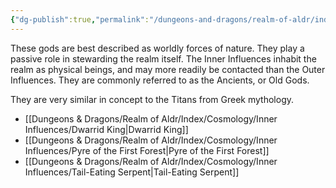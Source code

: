 ```yaml
---
{"dg-publish":true,"permalink":"/dungeons-and-dragons/realm-of-aldr/index/cosmology/inner-influences/inner-influences/"}
---
```


These gods are best described as worldly forces of nature. They play a passive role in stewarding the realm itself. The Inner Influences inhabit the realm as physical beings, and may more readily be contacted than the Outer Influences. They are commonly referred to as the Ancients, or Old Gods.

They are very similar in concept to the Titans from Greek mythology.

- [[Dungeons & Dragons/Realm of Aldr/Index/Cosmology/Inner Influences/Dwarrid King\|Dwarrid King]]
- [[Dungeons & Dragons/Realm of Aldr/Index/Cosmology/Inner Influences/Pyre of the First Forest\|Pyre of the First Forest]]
- [[Dungeons & Dragons/Realm of Aldr/Index/Cosmology/Inner Influences/Tail-Eating Serpent\|Tail-Eating Serpent]]